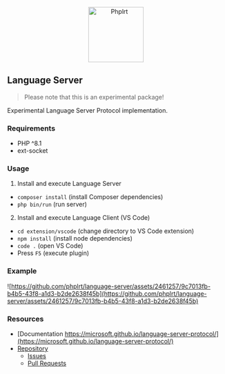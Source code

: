 <p align="center">
    <a href="https://phplrt.org"><img src="https://avatars2.githubusercontent.com/u/49816277?s=128" width="128" alt="Phplrt" /></a>
</p>

## Language Server

> Please note that this is an experimental package!

Experimental Language Server Protocol implementation.

### Requirements

- PHP ^8.1
- ext-socket

### Usage

1) Install and execute Language Server
  - `composer install` (install Composer dependencies)
  - `php bin/run` (run server)
2) Install and execute Language Client (VS Code)
  - `cd extension/vscode` (change directory to VS Code extension)
  - `npm install` (install node dependencies)
  - `code .` (open VS Code)
  - Press `F5` (execute plugin)

### Example

![https://github.com/phplrt/language-server/assets/2461257/9c7013fb-b4b5-43f8-a1d3-b2de2638f45b](https://github.com/phplrt/language-server/assets/2461257/9c7013fb-b4b5-43f8-a1d3-b2de2638f45b)

### Resources

- [Documentation https://microsoft.github.io/language-server-protocol/](https://microsoft.github.io/language-server-protocol/)
- [Repository](https://github.com/phplrt/language-server)
    - [Issues](https://github.com/phplrt/language-server/issues)
    - [Pull Requests](https://github.com/phplrt/language-server/pulls)
